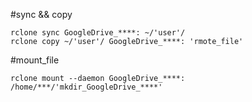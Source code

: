 #sync && copy
~~~
rclone sync GoogleDrive_****: ~/'user'/
rclone copy ~/'user'/ GoogleDrive_****: 'rmote_file'
~~~

#mount_file
~~~
rclone mount --daemon GoogleDrive_****: /home/***/'mkdir_GoogleDrive_****'
~~~
